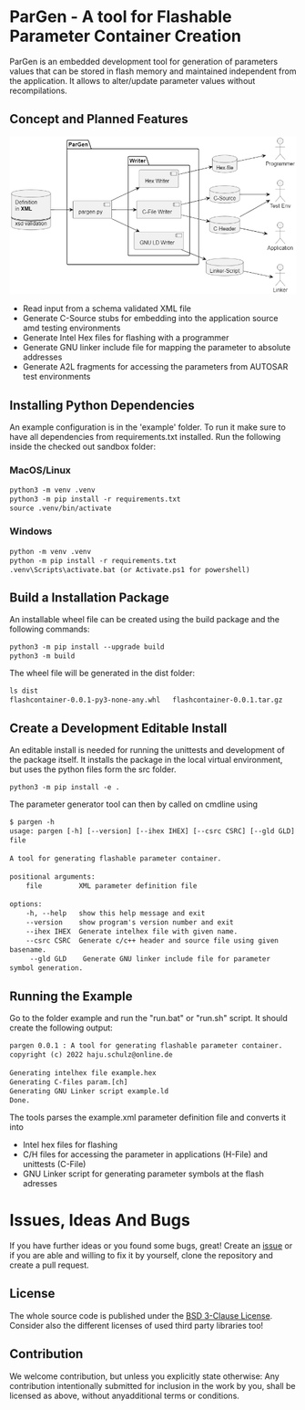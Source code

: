 # ParGen - A tool for Flashable Parameter Container Creation

ParGen is an embedded development tool for generation of parameters values that
can be stored in flash memory and maintained independent from the application.
It allows to alter/update parameter values without recompilations.

## Concept and Planned Features

![Concept](./Concept.png)


* Read input from a schema validated XML file
* Generate C-Source stubs for embedding into the application source amd testing environments
* Generate Intel Hex files for flashing with a programmer
* Generate GNU linker include file for mapping the parameter to absolute addresses
* Generate A2L fragments for accessing the parameters from AUTOSAR test environments

## Installing Python Dependencies

An example configuration is in the 'example' folder. To run it make sure to have
all dependencies from requirements.txt installed. Run the following inside the
checked out sandbox folder:

### MacOS/Linux

    python3 -m venv .venv
    python3 -m pip install -r requirements.txt
    source .venv/bin/activate

### Windows

    python -m venv .venv
    python -m pip install -r requirements.txt
    .venv\Scripts\activate.bat (or Activate.ps1 for powershell)

## Build a Installation Package

An installable wheel file can be created using the build package and the following commands:
    
    python3 -m pip install --upgrade build
    python3 -m build

The wheel file will be generated in the dist folder:

    ls dist
    flashcontainer-0.0.1-py3-none-any.whl   flashcontainer-0.0.1.tar.gz

## Create a Development Editable Install

An editable install is needed for running the unittests and development of the package itself.
It installs the package in the local virtual environment, but uses the python files form the
src folder.

    python3 -m pip install -e .

The parameter generator tool can then by called on cmdline using 

    $ pargen -h
    usage: pargen [-h] [--version] [--ihex IHEX] [--csrc CSRC] [--gld GLD] file

    A tool for generating flashable parameter container.

    positional arguments:
        file         XML parameter definition file

    options:
        -h, --help   show this help message and exit
        --version    show program's version number and exit
        --ihex IHEX  Generate intelhex file with given name.
        --csrc CSRC  Generate c/c++ header and source file using given basename.
         --gld GLD    Generate GNU linker include file for parameter symbol generation.    

## Running the Example

Go to the folder example and run the "run.bat" or "run.sh" script. It should create
the following output:

    pargen 0.0.1 : A tool for generating flashable parameter container.
    copyright (c) 2022 haju.schulz@online.de

    Generating intelhex file example.hex
    Generating C-files param.[ch]
    Generating GNU Linker script example.ld
    Done.

The tools parses the example.xml parameter definition file and converts it into
* Intel hex files for flashing
* C/H files for accessing the parameter in applications (H-File) and unittests (C-File)
* GNU Linker script for generating parameter symbols at the flash adresses

# Issues, Ideas And Bugs

If you have further ideas or you found some bugs, great! Create an [issue](https://github.com/issues) or if you are able and willing to fix it by yourself, clone the repository and create a pull request.

## License

The whole source code is published under the [BSD 3-Clause License](https://opensource.org/licenses/BSD-3-Clause/).
Consider also the different licenses of used third party libraries too!

## Contribution

We welcome contribution, but unless you explicitly state otherwise: Any contribution intentionally submitted for inclusion in the work by you, shall be licensed as above, without anyadditional terms or conditions.
